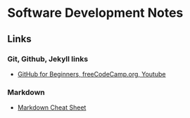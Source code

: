 # Software Development Notes

## Links
### Git, Github, Jekyll links
- [GitHub for Beginners, freeCodeCamp.org, Youtube](https://www.youtube.com/watch?v=RGOj5yH7evk)

### Markdown
- [Markdown Cheat Sheet](https://www.markdownguide.org/cheat-sheet/)
